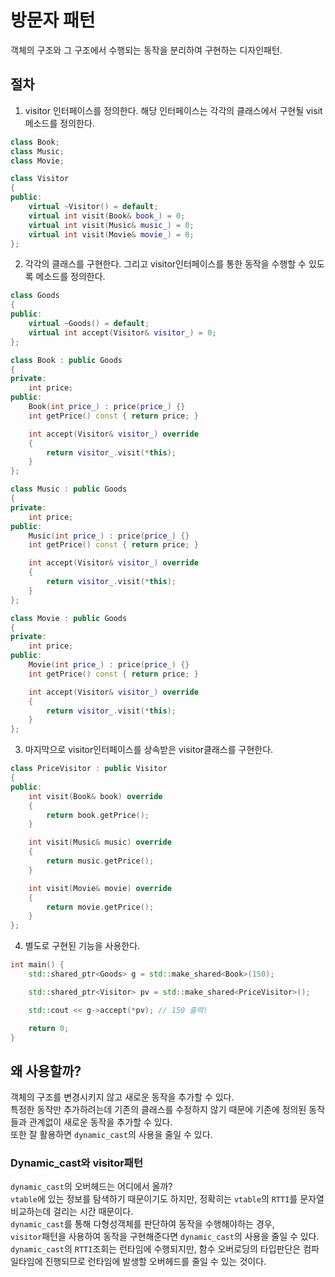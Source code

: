 # 방문자 패턴
객체의 구조와 그 구조에서 수행되는 동작을 분리하여 구현하는 디자인패턴. <br/>

## 절차
1. visitor 인터페이스를 정의한다. 해당 인터페이스는 각각의 클래스에서 구현될 visit메소드를 정의한다.
```cpp
class Book;
class Music;
class Movie;

class Visitor
{
public:
    virtual ~Visitor() = default;
    virtual int visit(Book& book_) = 0;
    virtual int visit(Music& music_) = 0;
    virtual int visit(Movie& movie_) = 0;
};
```
2. 각각의 클래스를 구현한다. 그리고 visitor인터페이스를 통한 동작을 수행할 수 있도록 메소드를 정의한다.
```cpp
class Goods
{
public:
    virtual ~Goods() = default;
    virtual int accept(Visitor& visitor_) = 0;
};

class Book : public Goods
{
private:
    int price;
public:
    Book(int price_) : price(price_) {}
    int getPrice() const { return price; }

    int accept(Visitor& visitor_) override
    {
        return visitor_.visit(*this);
    }
};

class Music : public Goods
{
private:
    int price;
public:
    Music(int price_) : price(price_) {}
    int getPrice() const { return price; }

    int accept(Visitor& visitor_) override
    {
        return visitor_.visit(*this);
    }
};

class Movie : public Goods
{
private:
    int price;
public:
    Movie(int price_) : price(price_) {}
    int getPrice() const { return price; }

    int accept(Visitor& visitor_) override
    {
        return visitor_.visit(*this);
    }
};
```
3. 마지막으로 visitor인터페이스를 상속받은 visitor클래스를 구현한다.
```cpp
class PriceVisitor : public Visitor
{
public:
    int visit(Book& book) override
    {
        return book.getPrice();
    }

    int visit(Music& music) override
    {
        return music.getPrice();
    }

    int visit(Movie& movie) override
    {
        return movie.getPrice();
    }
};
```
4. 별도로 구현된 기능을 사용한다.
```cpp
int main() {
    std::shared_ptr<Goods> g = std::make_shared<Book>(150);

    std::shared_ptr<Visitor> pv = std::make_shared<PriceVisitor>();

    std::cout << g->accept(*pv); // 150 출력!

    return 0;
}
```

## 왜 사용할까?
객체의 구조를 변경시키지 않고 새로운 동작을 추가할 수 있다. <br/>
특정한 동작만 추가하려는데 기존의 클래스를 수정하지 않기 때문에 기존에 정의된 동작들과 관계없이 새로운 동작을 추가할 수 있다. <br/>
또한 잘 활용하면 ```dynamic_cast```의 사용을 줄일 수 있다.

### Dynamic_cast와 visitor패턴
```dynamic_cast```의 오버헤드는 어디에서 올까? <br/>
```vtable```에 있는 정보를 탐색하기 때문이기도 하지만, 정확히는 ```vtable```의 ```RTTI```를 문자열비교하는데 걸리는 시간 때문이다. <br/>
```dynamic_cast```를 통해 다형성객체를 판단하여 동작을 수행해야하는 경우, <br/>
```visitor```패턴을 사용하여 동작을 구현해준다면 ```dynamic_cast```의 사용을 줄일 수 있다. <br/>
```dynamic_cast```의 ```RTTI```조회는 런타임에 수행되지만, 함수 오버로딩의 타입판단은 컴파일타임에 진행되므로 런타임에 발생할 오버헤드를 줄일 수 있는 것이다.
